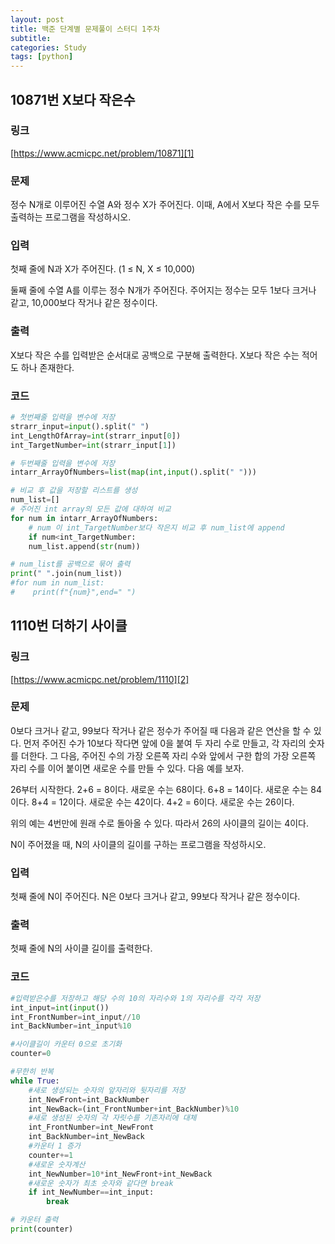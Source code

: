 ```yaml
---
layout: post
title: 백준 단계별 문제풀이 스터디 1주차
subtitle:
categories: Study
tags: [python]
---
```


## 10871번 X보다 작은수
### 링크
[https://www.acmicpc.net/problem/10871][1]

### 문제
정수 N개로 이루어진 수열 A와 정수 X가 주어진다. 이때, A에서 X보다 작은 수를 모두 출력하는 프로그램을 작성하시오.

### 입력
첫째 줄에 N과 X가 주어진다. (1 ≤ N, X ≤ 10,000)

둘째 줄에 수열 A를 이루는 정수 N개가 주어진다. 주어지는 정수는 모두 1보다 크거나 같고, 10,000보다 작거나 같은 정수이다.

### 출력
X보다 작은 수를 입력받은 순서대로 공백으로 구분해 출력한다. X보다 작은 수는 적어도 하나 존재한다.

### 코드
```python
# 첫번째줄 입력을 변수에 저장
strarr_input=input().split(" ")
int_LengthOfArray=int(strarr_input[0])
int_TargetNumber=int(strarr_input[1])

# 두번째줄 입력을 변수에 저장
intarr_ArrayOfNumbers=list(map(int,input().split(" ")))

# 비교 후 값을 저장할 리스트를 생성
num_list=[]
# 주어진 int array의 모든 값에 대하여 비교
for num in intarr_ArrayOfNumbers:
    # num 이 int_TargetNumber보다 작은지 비교 후 num_list에 append
    if num<int_TargetNumber:
    num_list.append(str(num))

# num_list를 공백으로 묶어 출력
print(" ".join(num_list))
#for num in num_list:
#    print(f"{num}",end=" ")
```

## 1110번 더하기 사이클
### 링크
[https://www.acmicpc.net/problem/1110][2]

### 문제
0보다 크거나 같고, 99보다 작거나 같은 정수가 주어질 때 다음과 같은 연산을 할 수 있다. 먼저 주어진 수가 10보다 작다면 앞에 0을 붙여 두 자리 수로 만들고, 각 자리의 숫자를 더한다. 그 다음, 주어진 수의 가장 오른쪽 자리 수와 앞에서 구한 합의 가장 오른쪽 자리 수를 이어 붙이면 새로운 수를 만들 수 있다. 다음 예를 보자.

26부터 시작한다. 2+6 = 8이다. 새로운 수는 68이다. 6+8 = 14이다. 새로운 수는 84이다. 8+4 = 12이다. 새로운 수는 42이다. 4+2 = 6이다. 새로운 수는 26이다.

위의 예는 4번만에 원래 수로 돌아올 수 있다. 따라서 26의 사이클의 길이는 4이다.

N이 주어졌을 때, N의 사이클의 길이를 구하는 프로그램을 작성하시오.

### 입력
첫째 줄에 N이 주어진다. N은 0보다 크거나 같고, 99보다 작거나 같은 정수이다.

### 출력
첫째 줄에 N의 사이클 길이를 출력한다.

### 코드
```python
#입력받은수를 저장하고 해당 수의 10의 자리수와 1의 자리수를 각각 저장
int_input=int(input())
int_FrontNumber=int_input//10
int_BackNumber=int_input%10

#사이클길이 카운터 0으로 초기화
counter=0

#무한히 반복
while True:
    #새로 생성되는 숫자의 앞자리와 뒷자리를 저장
    int_NewFront=int_BackNumber
    int_NewBack=(int_FrontNumber+int_BackNumber)%10
    #새로 생성된 숫자의 각 자릿수를 기존자리에 대체
    int_FrontNumber=int_NewFront
    int_BackNumber=int_NewBack
    #카운터 1 증가
    counter+=1
    #새로운 숫자계산
    int_NewNumber=10*int_NewFront+int_NewBack
    #새로운 숫자가 최초 숫자와 같다면 break
    if int_NewNumber==int_input:
        break

# 카운터 출력
print(counter)
```



[1]:https://www.acmicpc.net/problem/10871
[2]:https://www.acmicpc.net/problem/1110
